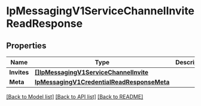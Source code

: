 # IpMessagingV1ServiceChannelInviteReadResponse

## Properties

Name | Type | Description | Notes
------------ | ------------- | ------------- | -------------
**Invites** | [**[]IpMessagingV1ServiceChannelInvite**](ip_messaging.v1.service.channel.invite.md) |  | [optional] 
**Meta** | [**IpMessagingV1CredentialReadResponseMeta**](ip_messaging_v1_credentialReadResponse_meta.md) |  | [optional] 

[[Back to Model list]](../README.md#documentation-for-models) [[Back to API list]](../README.md#documentation-for-api-endpoints) [[Back to README]](../README.md)



